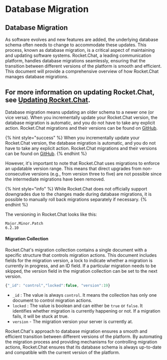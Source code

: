 # Database Migration

## Database Migration

As software evolves and new features are added, the underlying database schema often needs to change to accommodate these updates. This process, known as database migration, is a critical aspect of maintaining and updating software systems. Rocket.Chat, a leading communication platform, handles database migrations seamlessly, ensuring that the transition between different versions of the platform is smooth and efficient. This document will provide a comprehensive overview of how Rocket.Chat manages database migrations.

## For more information on updating Rocket.Chat, see [Updating Rocket.Chat](../../deploy/deploy-rocket.chat/updating-rocket.chat.md).

Database migration means updating an older schema to a newer one (or vice versa). When you incrementally update your Rocket.Chat version, the database migration is automatic, and you do not have to take any explicit action. Rocket.Chat migrations and their versions can be found on [GitHub](https://github.com/RocketChat/Rocket.Chat/blob/develop/apps/meteor/server/startup/migrations).

{% hint style="success" %}
When you incrementally update your Rocket.Chat version, the database migration is automatic, and you do not have to take any explicit action. Rocket.Chat migrations and their versions can be found on [GitHub](https://github.com/RocketChat/Rocket.Chat/blob/develop/apps/meteor/server/startup/migrations).
{% endhint %}

However, it's important to note that Rocket.Chat uses migrations to enforce an updatable version range. This means that direct upgrades from non-consecutive versions (e.g., from version three to five) are not possible since the intermediate migrations have been removed.

{% hint style="info" %}
While Rocket.Chat does not officially support downgrades due to the changes made during database migrations, it is possible to manually roll back migrations separately if necessary.
{% endhint %}

The versioning in Rocket.Chat looks like this:

```
Major.Minor.Patch
6.2.10
```

#### Migration Collection

Rocket.Chat's migration collection contains a single document with a specific structure that controls migration actions. This document includes fields for the migration version, a lock to indicate whether a migration is currently in progress, and an ID field. If a particular migration needs to be skipped, the version field in the migration collection can be set to the next version.

```javascript
{"_id": "control","locked":false, "version":19}
```

* `_id` : The value is always `control`. It means the collection has only one document to control migration actions.
* `locked` : The value is boolean and can either be `true` or `false`. It identifies whether migration is currently happening or not. If a migration fails, it will be stuck at true.
* `version` - The migration version your server is currently at.

Rocket.Chat's approach to database migration ensures a smooth and efficient transition between different versions of the platform. By automating the migration process and providing mechanisms for controlling migration actions, Rocket.Chat ensures that its database schema is always up-to-date and compatible with the current version of the platform.
